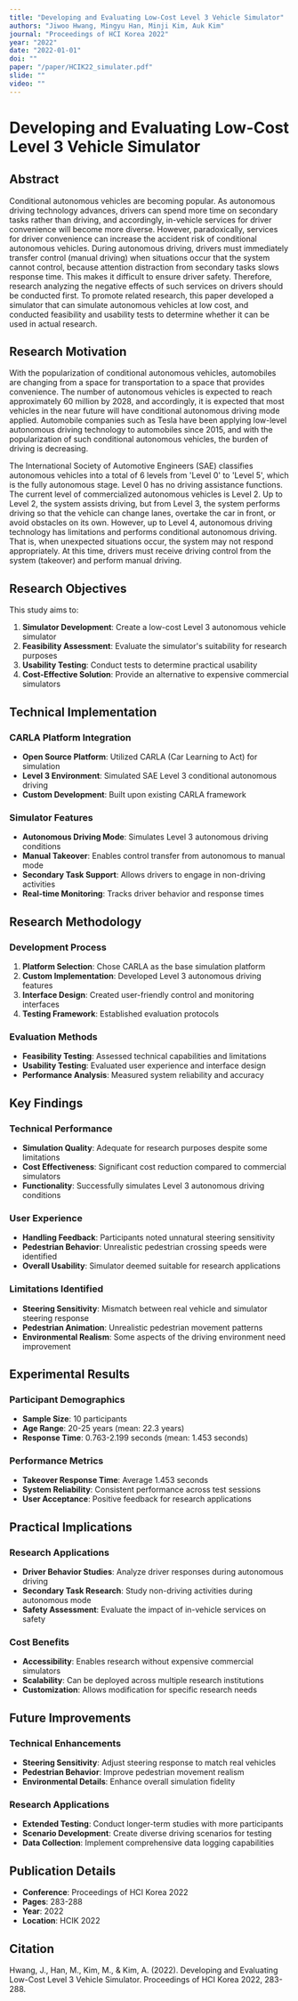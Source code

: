 ```yaml
---
title: "Developing and Evaluating Low-Cost Level 3 Vehicle Simulator"
authors: "Jiwoo Hwang, Mingyu Han, Minji Kim, Auk Kim"
journal: "Proceedings of HCI Korea 2022"
year: "2022"
date: "2022-01-01"
doi: ""
paper: "/paper/HCIK22_simulater.pdf"
slide: ""
video: ""
---
```


# Developing and Evaluating Low-Cost Level 3 Vehicle Simulator

## Abstract

Conditional autonomous vehicles are becoming popular. As autonomous driving technology advances, drivers can spend more time on secondary tasks rather than driving, and accordingly, in-vehicle services for driver convenience will become more diverse. However, paradoxically, services for driver convenience can increase the accident risk of conditional autonomous vehicles. During autonomous driving, drivers must immediately transfer control (manual driving) when situations occur that the system cannot control, because attention distraction from secondary tasks slows response time. This makes it difficult to ensure driver safety. Therefore, research analyzing the negative effects of such services on drivers should be conducted first. To promote related research, this paper developed a simulator that can simulate autonomous vehicles at low cost, and conducted feasibility and usability tests to determine whether it can be used in actual research.

## Research Motivation

With the popularization of conditional autonomous vehicles, automobiles are changing from a space for transportation to a space that provides convenience. The number of autonomous vehicles is expected to reach approximately 60 million by 2028, and accordingly, it is expected that most vehicles in the near future will have conditional autonomous driving mode applied. Automobile companies such as Tesla have been applying low-level autonomous driving technology to automobiles since 2015, and with the popularization of such conditional autonomous vehicles, the burden of driving is decreasing.

The International Society of Automotive Engineers (SAE) classifies autonomous vehicles into a total of 6 levels from 'Level 0' to 'Level 5', which is the fully autonomous stage. Level 0 has no driving assistance functions. The current level of commercialized autonomous vehicles is Level 2. Up to Level 2, the system assists driving, but from Level 3, the system performs driving so that the vehicle can change lanes, overtake the car in front, or avoid obstacles on its own. However, up to Level 4, autonomous driving technology has limitations and performs conditional autonomous driving. That is, when unexpected situations occur, the system may not respond appropriately. At this time, drivers must receive driving control from the system (takeover) and perform manual driving.

## Research Objectives

This study aims to:
1. **Simulator Development**: Create a low-cost Level 3 autonomous vehicle simulator
2. **Feasibility Assessment**: Evaluate the simulator's suitability for research purposes
3. **Usability Testing**: Conduct tests to determine practical usability
4. **Cost-Effective Solution**: Provide an alternative to expensive commercial simulators

## Technical Implementation

### CARLA Platform Integration
- **Open Source Platform**: Utilized CARLA (Car Learning to Act) for simulation
- **Level 3 Environment**: Simulated SAE Level 3 conditional autonomous driving
- **Custom Development**: Built upon existing CARLA framework

### Simulator Features
- **Autonomous Driving Mode**: Simulates Level 3 autonomous driving conditions
- **Manual Takeover**: Enables control transfer from autonomous to manual mode
- **Secondary Task Support**: Allows drivers to engage in non-driving activities
- **Real-time Monitoring**: Tracks driver behavior and response times

## Research Methodology

### Development Process
1. **Platform Selection**: Chose CARLA as the base simulation platform
2. **Custom Implementation**: Developed Level 3 autonomous driving features
3. **Interface Design**: Created user-friendly control and monitoring interfaces
4. **Testing Framework**: Established evaluation protocols

### Evaluation Methods
- **Feasibility Testing**: Assessed technical capabilities and limitations
- **Usability Testing**: Evaluated user experience and interface design
- **Performance Analysis**: Measured system reliability and accuracy

## Key Findings

### Technical Performance
- **Simulation Quality**: Adequate for research purposes despite some limitations
- **Cost Effectiveness**: Significant cost reduction compared to commercial simulators
- **Functionality**: Successfully simulates Level 3 autonomous driving conditions

### User Experience
- **Handling Feedback**: Participants noted unnatural steering sensitivity
- **Pedestrian Behavior**: Unrealistic pedestrian crossing speeds were identified
- **Overall Usability**: Simulator deemed suitable for research applications

### Limitations Identified
- **Steering Sensitivity**: Mismatch between real vehicle and simulator steering response
- **Pedestrian Animation**: Unrealistic pedestrian movement patterns
- **Environmental Realism**: Some aspects of the driving environment need improvement

## Experimental Results

### Participant Demographics
- **Sample Size**: 10 participants
- **Age Range**: 20-25 years (mean: 22.3 years)
- **Response Time**: 0.763-2.199 seconds (mean: 1.453 seconds)

### Performance Metrics
- **Takeover Response Time**: Average 1.453 seconds
- **System Reliability**: Consistent performance across test sessions
- **User Acceptance**: Positive feedback for research applications

## Practical Implications

### Research Applications
- **Driver Behavior Studies**: Analyze driver responses during autonomous driving
- **Secondary Task Research**: Study non-driving activities during autonomous mode
- **Safety Assessment**: Evaluate the impact of in-vehicle services on safety

### Cost Benefits
- **Accessibility**: Enables research without expensive commercial simulators
- **Scalability**: Can be deployed across multiple research institutions
- **Customization**: Allows modification for specific research needs

## Future Improvements

### Technical Enhancements
- **Steering Sensitivity**: Adjust steering response to match real vehicles
- **Pedestrian Behavior**: Improve pedestrian movement realism
- **Environmental Details**: Enhance overall simulation fidelity

### Research Applications
- **Extended Testing**: Conduct longer-term studies with more participants
- **Scenario Development**: Create diverse driving scenarios for testing
- **Data Collection**: Implement comprehensive data logging capabilities

## Publication Details

- **Conference**: Proceedings of HCI Korea 2022
- **Pages**: 283-288
- **Year**: 2022
- **Location**: HCIK 2022

## Citation

Hwang, J., Han, M., Kim, M., & Kim, A. (2022). Developing and Evaluating Low-Cost Level 3 Vehicle Simulator. Proceedings of HCI Korea 2022, 283-288. 